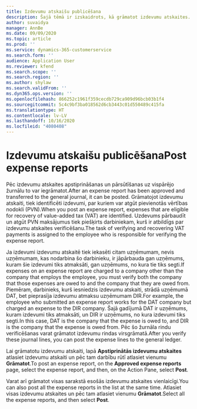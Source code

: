 ```yaml
---
title: Izdevumu atskaišu publicēšana
description: Šajā tēmā ir izskaidrots, kā grāmatot izdevumu atskaites.
author: suvaidya
manager: AnnBe
ms.date: 09/09/2020
ms.topic: article
ms.prod: ''
ms.service: dynamics-365-customerservice
ms.search.form: ''
audience: Application User
ms.reviewer: kfend
ms.search.scope: ''
ms.search.region: ''
ms.author: shylaw
ms.search.validFrom: ''
ms.dyn365.ops.version: ''
ms.openlocfilehash: 866252c1961f359cecdb729ca909d96bcb03b1f4
ms.sourcegitcommit: 5c4c9bf3ba018562d6cb3443c01d550489c415fa
ms.translationtype: HT
ms.contentlocale: lv-LV
ms.lasthandoff: 10/16/2020
ms.locfileid: "4080408"
---
```

# <a name="post-expense-reports"></a><span data-ttu-id="3c06f-103">Izdevumu atskaišu publicēšana</span><span class="sxs-lookup"><span data-stu-id="3c06f-103">Post expense reports</span></span>

<span data-ttu-id="3c06f-104">Pēc izdevumu atskaites apstiprināšanas un pārsūtīšanas uz vispārējo žurnālu to var iegrāmatot.</span><span class="sxs-lookup"><span data-stu-id="3c06f-104">After an expense report has been approved and transferred to the general journal, it can be posted.</span></span> <span data-ttu-id="3c06f-105">Grāmatojot izdevumu atskaiti, tiek identificēti izdevumi, par kuriem var atgūt pievienotās vērtības nodokli (PVN).</span><span class="sxs-lookup"><span data-stu-id="3c06f-105">When you post an expense report, expenses that are eligible for recovery of value-added tax (VAT) are identified.</span></span> <span data-ttu-id="3c06f-106">Uzdevums pārbaudīt un atgūt PVN maksājumus tiek piešķirts darbiniekam, kurš ir atbildīgs par izdevumu atskaites verificēšanu.</span><span class="sxs-lookup"><span data-stu-id="3c06f-106">The task of verifying and recovering VAT payments is assigned to the employee who is responsible for verifying the expense report.</span></span>

<span data-ttu-id="3c06f-107">Ja izdevumi izdevumu atskaitē tiek iekasēti citam uzņēmumam, nevis uzņēmumam, kas nodarbina šo darbinieku, ir jāpārbauda gan uzņēmums, kuram šie izdevumi tiks atmaksāti, gan uzņēmums, no kura tie tiks segti.</span><span class="sxs-lookup"><span data-stu-id="3c06f-107">If expenses on an expense report are charged to a company other than the company that employs the employee, you must verify both the company that those expenses are owed to and the company that they are owed from.</span></span> <span data-ttu-id="3c06f-108">Piemēram, darbinieks, kurš iesniedzis izdevumu atskaiti, strādā uzņēmumā DAT, bet pieprasīja izdevumu atmaksu uzņēmumam DIR.</span><span class="sxs-lookup"><span data-stu-id="3c06f-108">For example, the employee who submitted an expense report works for the DAT company but charged an expense to the DIR company.</span></span> <span data-ttu-id="3c06f-109">Šajā gadījumā DAT ir uzņēmums, kuram izdevumi tiks atmaksāti, un DIR ir uzņēmums, no kura izdevumi tiks segti.</span><span class="sxs-lookup"><span data-stu-id="3c06f-109">In this case, DAT is the company that the expense is owed to, and DIR is the company that the expense is owed from.</span></span> <span data-ttu-id="3c06f-110">Pēc šo žurnāla rindu verificēšanas varat grāmatot izdevumu rindas virsgrāmatā.</span><span class="sxs-lookup"><span data-stu-id="3c06f-110">After you verify these journal lines, you can post the expense lines to the general ledger.</span></span>

<span data-ttu-id="3c06f-111">Lai grāmatotu izdevumu atskaiti, lapā **Apstiprinātās izdevumu atskaites** atlasiet izdevumu atskaiti un pēc tam darbību rūtī atlasiet vienumu **Grāmatot**.</span><span class="sxs-lookup"><span data-stu-id="3c06f-111">To post an expense report, on the **Approved expense reports** page, select the expense report, and then, on the Action Pane, select **Post**.</span></span>

<span data-ttu-id="3c06f-112">Varat arī grāmatot visas sarakstā esošās izdevumu atskaites vienlaicīgi.</span><span class="sxs-lookup"><span data-stu-id="3c06f-112">You can also post all the expense reports in the list at the same time.</span></span> <span data-ttu-id="3c06f-113">Atlasiet visas izdevumu atskaites un pēc tam atlasiet vienumu **Grāmatot**.</span><span class="sxs-lookup"><span data-stu-id="3c06f-113">Select all the expense reports, and then select **Post**.</span></span>
